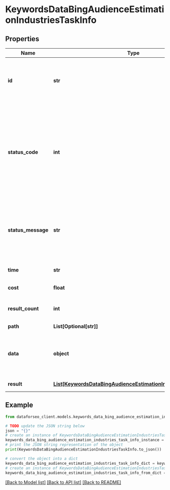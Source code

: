 # KeywordsDataBingAudienceEstimationIndustriesTaskInfo


## Properties

Name | Type | Description | Notes
------------ | ------------- | ------------- | -------------
**id** | **str** | task identifier unique task identifier in our system in the UUID format | [optional] 
**status_code** | **int** | status code of the task generated by DataForSEO, can be within the following range: 10000-60000 you can find the full list of the response codes here | [optional] 
**status_message** | **str** | informational message of the task you can find the full list of general informational messages here | [optional] 
**time** | **str** | execution time, seconds | [optional] 
**cost** | **float** | total tasks cost, USD | [optional] 
**result_count** | **int** | number of elements in the result array | [optional] 
**path** | **List[Optional[str]]** | URL path | [optional] 
**data** | **object** | contains the same parameters that you specified in the POST request | [optional] 
**result** | [**List[KeywordsDataBingAudienceEstimationIndustriesResultInfo]**](KeywordsDataBingAudienceEstimationIndustriesResultInfo.md) | array of results | [optional] 

## Example

```python
from dataforseo_client.models.keywords_data_bing_audience_estimation_industries_task_info import KeywordsDataBingAudienceEstimationIndustriesTaskInfo

# TODO update the JSON string below
json = "{}"
# create an instance of KeywordsDataBingAudienceEstimationIndustriesTaskInfo from a JSON string
keywords_data_bing_audience_estimation_industries_task_info_instance = KeywordsDataBingAudienceEstimationIndustriesTaskInfo.from_json(json)
# print the JSON string representation of the object
print(KeywordsDataBingAudienceEstimationIndustriesTaskInfo.to_json())

# convert the object into a dict
keywords_data_bing_audience_estimation_industries_task_info_dict = keywords_data_bing_audience_estimation_industries_task_info_instance.to_dict()
# create an instance of KeywordsDataBingAudienceEstimationIndustriesTaskInfo from a dict
keywords_data_bing_audience_estimation_industries_task_info_from_dict = KeywordsDataBingAudienceEstimationIndustriesTaskInfo.from_dict(keywords_data_bing_audience_estimation_industries_task_info_dict)
```
[[Back to Model list]](../README.md#documentation-for-models) [[Back to API list]](../README.md#documentation-for-api-endpoints) [[Back to README]](../README.md)


